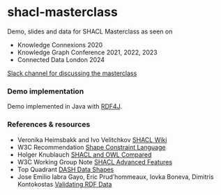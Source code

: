# shacl-masterclass
Demo, slides and data for SHACL Masterclass as seen on
* Knowledge Connexions 2020
* Knowledge Graph Conference 2021, 2022, 2023
* Connected Data London 2024


[Slack channel for discussing the masterclass](https://knowledgeconnexions.slack.com/archives/C01F4L9J9UJ)

### Demo implementation
Demo implemented in Java with [RDF4J](https://rdf4j.org/documentation/programming/shacl/). 

### References & resources
* Veronika Heimsbakk and Ivo Velitchkov [SHACL Wiki](https://kvistgaard.github.io/shacl/)
* W3C Recommendation [Shape Constraint Language](https://www.w3.org/TR/shacl/)
* Holger Knublauch [SHACL and OWL Compared](https://spinrdf.org/shacl-and-owl.html)
* W3C Working Group Note [SHACL Advanced Features](https://w3c.github.io/shacl/shacl-af/)
* Top Quadrant [DASH Data Shapes](http://datashapes.org/)
* Jose Emilio labra Gayo, Eric Prud’hommeaux, Iovka Boneva, Dimitris Kontokostas [Validating RDF Data](https://book.validatingrdf.com/)
